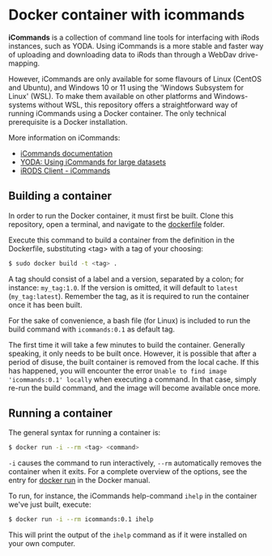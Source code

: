 # Docker container with icommands

__iCommands__ is a collection of command line tools for interfacing with iRods instances, such as YODA. Using iCommands is a more stable and faster way of uploading and downloading data to iRods than through a WebDav drive-mapping.

However, iCommands are only available for some flavours of Linux (CentOS and Ubuntu), and Windows 10 or 11 using the 'Windows Subsystem for Linux' (WSL). To make them available on other platforms and Windows-systems without WSL, this repository offers a straightforward way of running iCommands using a Docker container. The only technical prerequisite is a Docker installation.

More information on iCommands:

+ [iCommands documentation](https://docs.irods.org/master/icommands/user/)
+ [YODA: Using iCommands for large datasets](https://www.uu.nl/en/research/yoda/guide-to-yoda/i-am-using-yoda/using-icommands-for-large-datasets)
+ [iRODS Client - iCommands](https://github.com/irods/irods_client_icommands)


## Building a container
In order to run the Docker container, it must first be built. Clone this repository, open a terminal, and navigate to the [dockerfile](./dockerfile) folder.

Execute this command to build a container from the definition in the Dockerfile, substituting &lt;tag&gt; with a tag of your choosing:
```bash
$ sudo docker build -t <tag> .
```
A tag should consist of a label and a version, separated by a colon; for instance: `my_tag:1.0`. If the version is omitted, it will default to `latest` (`my_tag:latest`). Remember the tag, as it is required to run the container once it has been built.

For the sake of convenience, a bash file (for Linux) is included to run the build command with `icommands:0.1` as default tag.

The first time it will take a few minutes to build the container. Generally speaking, it only needs to be built once. However, it is possible that after a period of disuse, the built container is removed from the local cache. If this has happened, you will encounter the error `Unable to find image 'icommands:0.1' locally` when executing a command. In that case, simply re-run the build command, and the image will become available once more.


## Running a container
The general syntax for running a container is:
```bash
$ docker run -i --rm <tag> <command>
```
`-i` causes the command to run interactively, `--rm` automatically removes the container when it exits. For a complete overview of the options, see the entry for [docker run](https://docs.docker.com/engine/reference/commandline/run/) in the Docker manual.

To run, for instance, the iCommands help-command `ihelp` in the container we've just built, execute:
```bash
$ docker run -i --rm icommands:0.1 ihelp
```
This will print the output of the `ihelp` command as if it were installed on your own computer.
